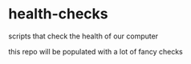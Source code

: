 # health-checks
scripts that check the health of our computer

this repo will be populated with a lot of fancy checks
